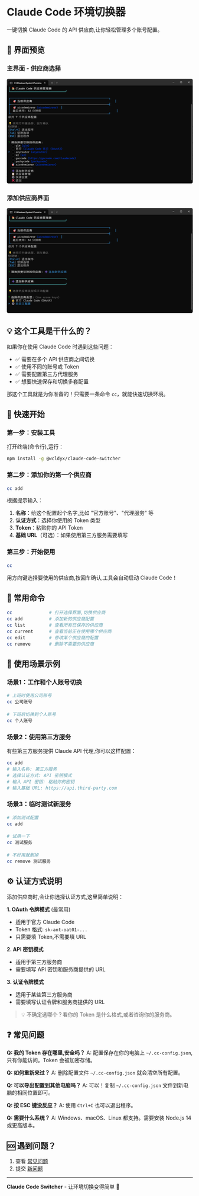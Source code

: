 # Claude Code 环境切换器

一键切换 Claude Code 的 API 供应商,让你轻松管理多个账号配置。

## 📸 界面预览

### 主界面 - 供应商选择
![供应商选择界面](./docs/images/main-interface.png)

### 添加供应商界面
![添加供应商界面](./docs/images/add-provider.png)

## 💡 这个工具是干什么的？

如果你在使用 Claude Code 时遇到这些问题：

- ✅ 需要在多个 API 供应商之间切换
- ✅ 使用不同的账号或 Token
- ✅ 需要配置第三方代理服务
- ✅ 想要快速保存和切换多套配置

那这个工具就是为你准备的！只需要一条命令 `cc`，就能快速切换环境。

## 🚀 快速开始

### 第一步：安装工具

打开终端(命令行),运行：

```bash
npm install -g @wcldyx/claude-code-switcher
```

### 第二步：添加你的第一个供应商

```bash
cc add
```

根据提示输入：
1. **名称**：给这个配置起个名字,比如 "官方账号"、"代理服务" 等
2. **认证方式**：选择你使用的 Token 类型
3. **Token**：粘贴你的 API Token
4. **基础 URL**（可选）：如果使用第三方服务需要填写

### 第三步：开始使用

```bash
cc
```

用方向键选择要使用的供应商,按回车确认,工具会自动启动 Claude Code！

## 📖 常用命令

```bash
cc              # 打开选择界面,切换供应商
cc add          # 添加新的供应商配置
cc list         # 查看所有已保存的供应商
cc current      # 查看当前正在使用哪个供应商
cc edit         # 修改某个供应商的配置
cc remove       # 删除不需要的供应商
```

## 🎯 使用场景示例

### 场景1：工作和个人账号切换

```bash
# 上班时使用公司账号
cc 公司账号

# 下班后切换到个人账号
cc 个人账号
```

### 场景2：使用第三方服务

有些第三方服务提供 Claude API 代理,你可以这样配置：

```bash
cc add
# 输入名称: 第三方服务
# 选择认证方式: API 密钥模式
# 输入 API 密钥: 粘贴你的密钥
# 输入基础 URL: https://api.third-party.com
```

### 场景3：临时测试新服务

```bash
# 添加测试配置
cc add

# 试用一下
cc 测试服务

# 不好用就删掉
cc remove 测试服务
```

## ⚙️ 认证方式说明

添加供应商时,会让你选择认证方式,这里简单说明：

**1. OAuth 令牌模式** (最常用)
- 适用于官方 Claude Code
- Token 格式: `sk-ant-oat01-...`
- 只需要填 Token,不需要填 URL

**2. API 密钥模式**
- 适用于第三方服务商
- 需要填写 API 密钥和服务商提供的 URL

**3. 认证令牌模式**
- 适用于某些第三方服务商
- 需要填写认证令牌和服务商提供的 URL

> 💡 不确定选哪个？看你的 Token 是什么格式,或者咨询你的服务商。

## ❓ 常见问题

**Q: 我的 Token 存在哪里,安全吗？**
A: 配置保存在你的电脑上 `~/.cc-config.json`,只有你能访问。Token 会被加密存储。

**Q: 如何重新来过？**
A: 删除配置文件 `~/.cc-config.json` 就会清空所有配置。

**Q: 可以导出配置到其他电脑吗？**
A: 可以！复制 `~/.cc-config.json` 文件到新电脑的相同位置即可。

**Q: 按 ESC 键没反应？**
A: 使用 `Ctrl+C` 也可以退出程序。

**Q: 需要什么系统？**
A: Windows、macOS、Linux 都支持。需要安装 Node.js 14 或更高版本。

## 🆘 遇到问题？

1. 查看 [常见问题](https://github.com/wcldyx/claude-code-switcher/issues)
2. 提交 [新问题](https://github.com/wcldyx/claude-code-switcher/issues/new)

---

**Claude Code Switcher** - 让环境切换变得简单 🚀
